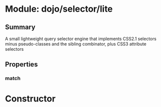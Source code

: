 # Module: dojo/selector/lite

## Summary

A small lightweight query selector engine that implements CSS2.1 selectors
minus pseudo-classes and the sibling combinator, plus CSS3 attribute selectors
## Properties

### match


# Constructor


